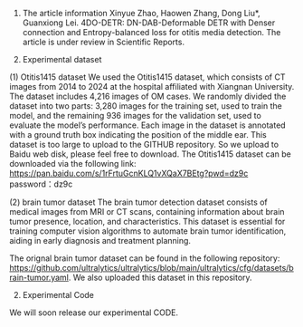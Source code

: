 1. The article information
Xinyue Zhao, Haowen Zhang, Dong Liu*, Guanxiong Lei. 4DO-DETR: DN-DAB-Deformable DETR with Denser connection and Entropy-balanced loss for otitis media detection.
The article is under review in Scientific Reports.


2. Experimental dataset
   
(1) Otitis1415 dataset
We used the Otitis1415 dataset, which consists of CT images from 2014 to 2024 at the hospital affiliated with Xiangnan University. 
The dataset includes 4,216 images of OM cases. We randomly divided the dataset into two parts: 3,280 images for the training set, 
used to train the model, and the remaining 936 images for the validation set, used to evaluate the model’s performance. 
Each image in the dataset is annotated with a ground truth box indicating the position of the middle ear.
This dataset is too large to upload to the GITHUB repository. So we upload to Baidu web disk, please feel free to download.
The Otitis1415 dataset can be downloaded via the following link:
https://pan.baidu.com/s/1rFrtuGcnKLQ1vXQaX7BEtg?pwd=dz9c 
password：dz9c


(2) brain tumor dataset
The brain tumor detection dataset consists of medical images from MRI or CT scans, containing information about brain tumor presence, 
location, and characteristics. This dataset is essential for training computer vision algorithms to automate brain tumor identification, 
aiding in early diagnosis and treatment planning.

The orignal brain tumor dataset can be found in the following repository:
https://github.com/ultralytics/ultralytics/blob/main/ultralytics/cfg/datasets/brain-tumor.yaml.
We also uploaded this dataset in this repository.

2. Experimental Code

We will soon release our experimental CODE.
